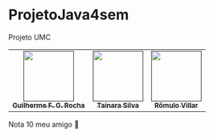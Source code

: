 # ProjetoJava4sem
Projeto UMC
<table>
  <tr>
    <td align="center"><a href=""><img src="https://avatars0.githubusercontent.com/u/39571461?v=4" width="100px;" alt=""/><br /><sub><b>Guilherme F. G. Rocha</b></sub></a><br /></td>
    <td align="center"><a href=""><img src="https://avatars2.githubusercontent.com/u/63371891?v=4" width="100px;" alt=""/><br /><sub><b>Tainara Silva</b></sub></a><br /></td>
    <td align="center"><a href=""><img src="https://avatars2.githubusercontent.com/u/54681116?v=4" width="100px;" alt=""/><br /><sub><b>Rômulo Villar</b></sub></a><br /></td>
  </tr>
</table>
<p>Nota 10 meu amigo 💖</p>
